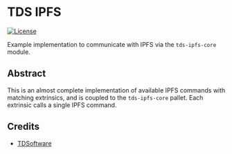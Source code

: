 # TDS IPFS 
[![License](https://img.shields.io/badge/License-Apache_2.0-blue.svg)](https://opensource.org/licenses/Apache-2.0)

Example implementation to communicate with IPFS via the `tds-ipfs-core` module.

## Abstract

This is an almost complete implementation of available IPFS commands with matching extrinsics, and is coupled to the `tds-ipfs-core` pallet.
Each extrinsic calls a single IPFS command.

## Credits
- [TDSoftware](https://github.com/tdsoftware)